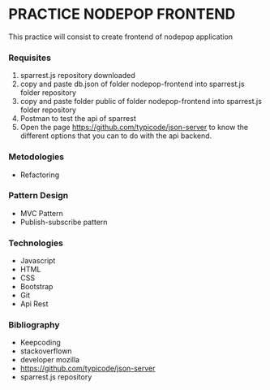 # PRACTICE NODEPOP FRONTEND

This practice will consist to create frontend of nodepop application

### Requisites

1. sparrest.js repository downloaded
2. copy and paste db.json of folder nodepop-frontend into sparrest.js folder repository
3. copy and paste folder public of folder nodepop-frontend into sparrest.js folder repository
4. Postman to test the api of sparrest
5. Open the page https://github.com/typicode/json-server to know the different options that you can to do with the api backend.

### Metodologies
- Refactoring

### Pattern Design
- MVC Pattern
- Publish-subscribe pattern

### Technologies
- Javascript
- HTML
- CSS
- Bootstrap
- Git
- Api Rest

### Bibliography
- Keepcoding
- stackoverflown
- developer mozilla
- https://github.com/typicode/json-server
- sparrest.js repository

